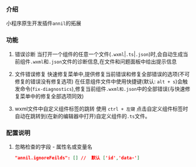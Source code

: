 ### 介绍

小程序原生开发插件`annil`的拓展

### 功能

1. 错误诊断
   当打开一个组件的任意一个文件(`.wxml`|`.ts`|`.json`)时,会自动生成当前组件`.wxml`和`.json`文件的诊断信息,在文件和问题面板中给出提示信息

2. 文件错误修复
   快速修复菜单中,提供修复当前错误和修复全部错误的选项(不可修复的错误没有修复选项)
   在任意组件文件中使用快捷键(默认: `alt + s`)会触发命令(`fix-diagnostics`),修复当前组件`.wxml和.json`中的全部错误(与快速修复菜单中的修复全部选项同效)

3. wxml文件中自定义组件标签的跳转
   使用 `ctrl + 左键` 点击自定义组件标签时自动在跳转到(在新的编辑器中打开)自定义组件的`.ts`文件。

### 配置说明

1. 忽略检查的字段 - 属性名或变量名
   ```json
   "annil.ignoreFeilds": [] //  默认 ['id','data-']
   ```
